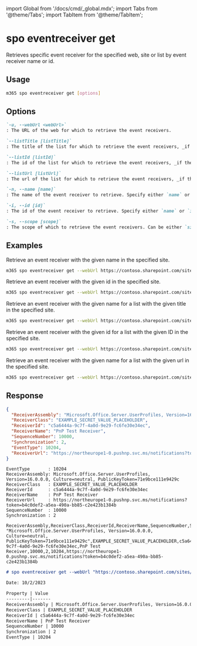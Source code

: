 <!-- DISCLAIMER: All secrets, passwords, and sensitive values in this document are examples only and not real credentials. -->
import Global from '/docs/cmd/_global.mdx';
import Tabs from '@theme/Tabs';
import TabItem from '@theme/TabItem';

# spo eventreceiver get

Retrieves specific event receiver for the specified web, site or list by event receiver name or id.

## Usage

```sh
m365 spo eventreceiver get [options]
```

## Options

```md definition-list
`-u, --webUrl <webUrl>`
: The URL of the web for which to retrieve the event receivers.

`--listTitle [listTitle]`
: The title of the list for which to retrieve the event receivers, _if the event receivers should be retrieved from a list_. Specify either `listTitle`, `listId` or `listUrl`.

`--listId [listId]`
: The id of the list for which to retrieve the event receivers, _if the event receivers should be retrieved from a list_. Specify either `listTitle`, `listId` or `listUrl`.

`--listUrl [listUrl]`
: The url of the list for which to retrieve the event receivers, _if the event receivers should be retrieved from a list_. Specify either `listTitle`, `listId` or `listUrl`.

`-n, --name [name]`
: The name of the event receiver to retrieve. Specify either `name` or `id` but not both.

`-i, --id [id]`
: The id of the event receiver to retrieve. Specify either `name` or `id` but not both.

`-s, --scope [scope]`
: The scope of which to retrieve the event receivers. Can be either `site` or `web`. Defaults to `web`. Only applicable when not specifying any of the list properties.
```

<Global />

## Examples

Retrieve an event receiver with the given name in the specified site.

```sh
m365 spo eventreceiver get --webUrl https://contoso.sharepoint.com/sites/contoso-sales --name 'PnP Test Receiver'
```

Retrieve an event receiver with the given id in the specified site.

```sh
m365 spo eventreceiver get --webUrl https://contoso.sharepoint.com/sites/contoso-sales --scope site --id c5a6444a-9c7f-4a0d-9e29-fc6fe30e34ec
```

Retrieve an event receiver with the given name for a list with the given title in the specified site.

```sh
m365 spo eventreceiver get --webUrl https://contoso.sharepoint.com/sites/contoso-sales --listTitle Events --name 'PnP Test Receiver'
```

Retrieve an event receiver with the given id for a list with the given ID in the specified site.

```sh
m365 spo eventreceiver get --webUrl https://contoso.sharepoint.com/sites/contoso-sales --listId '202b8199-b9de-43fd-9737-7f213f51c991' --id c5a6444a-9c7f-4a0d-9e29-fc6fe30e34ec
```

Retrieve an event receiver with the given name for a list with the given url in the specified site.

```sh
m365 spo eventreceiver get --webUrl https://contoso.sharepoint.com/sites/contoso-sales --listUrl '/sites/contoso-sales/lists/Events' --name 'PnP Test Receiver'
```

## Response

<Tabs>
  <TabItem value="JSON">

  ```json
  {
    "ReceiverAssembly": "Microsoft.Office.Server.UserProfiles, Version=16.0.0.0, Culture=neutral, PublicKeyToken=71e9bce111e9429c",
    "ReceiverClass": "EXAMPLE_SECRET_VALUE_PLACEHOLDER",
    "ReceiverId": "c5a6444a-9c7f-4a0d-9e29-fc6fe30e34ec",
    "ReceiverName": "PnP Test Receiver",
    "SequenceNumber": 10000,
    "Synchronization": 2,
    "EventType": 10204,
    "ReceiverUrl": "https://northeurope1-0.pushnp.svc.ms/notifications?token=b4c0def2-a5ea-490a-bb85-c2e423b1384b"
  }
  ```

  </TabItem>
  <TabItem value="Text">

  ```text
  EventType       : 10204
  ReceiverAssembly: Microsoft.Office.Server.UserProfiles, Version=16.0.0.0, Culture=neutral, PublicKeyToken=71e9bce111e9429c
  ReceiverClass   : EXAMPLE_SECRET_VALUE_PLACEHOLDER
  ReceiverId      : c5a6444a-9c7f-4a0d-9e29-fc6fe30e34ec
  ReceiverName    : PnP Test Receiver
  ReceiverUrl     : https://northeurope1-0.pushnp.svc.ms/notifications?token=b4c0def2-a5ea-490a-bb85-c2e423b1384b
  SequenceNumber  : 10000
  Synchronization : 2
  ```

  </TabItem>
  <TabItem value="CSV">

  ```csv
  ReceiverAssembly,ReceiverClass,ReceiverId,ReceiverName,SequenceNumber,Synchronization,EventType,ReceiverUrl
  "Microsoft.Office.Server.UserProfiles, Version=16.0.0.0, Culture=neutral, PublicKeyToken=71e9bce111e9429c",EXAMPLE_SECRET_VALUE_PLACEHOLDER,c5a6444a-9c7f-4a0d-9e29-fc6fe30e34ec,PnP Test Receiver,10000,2,10204,https://northeurope1-0.pushnp.svc.ms/notifications?token=b4c0def2-a5ea-490a-bb85-c2e423b1384b
  ```

  </TabItem>
  <TabItem value="Markdown">

  ```md
  # spo eventreceiver get --webUrl "https://contoso.sharepoint.com/sites/contoso-sales" --id "c5a6444a-9c7f-4a0d-9e29-fc6fe30e34ec"

  Date: 10/2/2023

  Property | Value
  ---------|-------
  ReceiverAssembly | Microsoft.Office.Server.UserProfiles, Version=16.0.0.0, Culture=neutral, PublicKeyToken=71e9bce111e9429c
  ReceiverClass | EXAMPLE_SECRET_VALUE_PLACEHOLDER
  ReceiverId | c5a6444a-9c7f-4a0d-9e29-fc6fe30e34ec
  ReceiverName | PnP Test Receiver
  SequenceNumber | 10000
  Synchronization | 2
  EventType | 10204
  ```

  </TabItem>
</Tabs>
